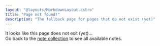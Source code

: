 ```yaml
---
layout: "@layouts/MarkdownLayout.astro"
title: "Page not found!"
description: "The fallback page for pages that do not exist (yet)"
---
```


It looks like this page does not exit (yet)...<br>
Go back to the [note collection](/notes) to see all available notes.
